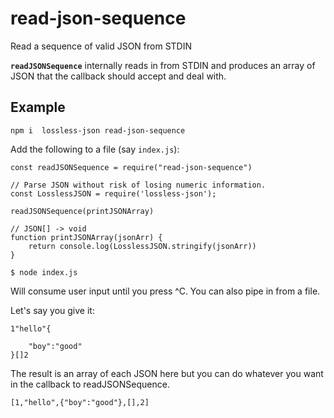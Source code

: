 # read-json-sequence

Read a sequence of valid JSON from STDIN


**`readJSONSequence`** internally reads in from STDIN and produces an array of JSON that the callback should accept and deal with.


## Example

```
npm i  lossless-json read-json-sequence
```


Add the following to a file (say `index.js`):

```
const readJSONSequence = require("read-json-sequence")

// Parse JSON without risk of losing numeric information.
const LosslessJSON = require('lossless-json');

readJSONSequence(printJSONArray)

// JSON[] -> void
function printJSONArray(jsonArr) {
	return console.log(LosslessJSON.stringify(jsonArr))
}
```

```
$ node index.js
```
Will consume user input until you press ^C. You can also pipe in from a file.


Let's say you give it:

```
1"hello"{
	
	"boy":"good"
}[]2
```

The result is an array of each JSON here but you can do whatever you want in the callback to readJSONSequence.

```
[1,"hello",{"boy":"good"},[],2]
```